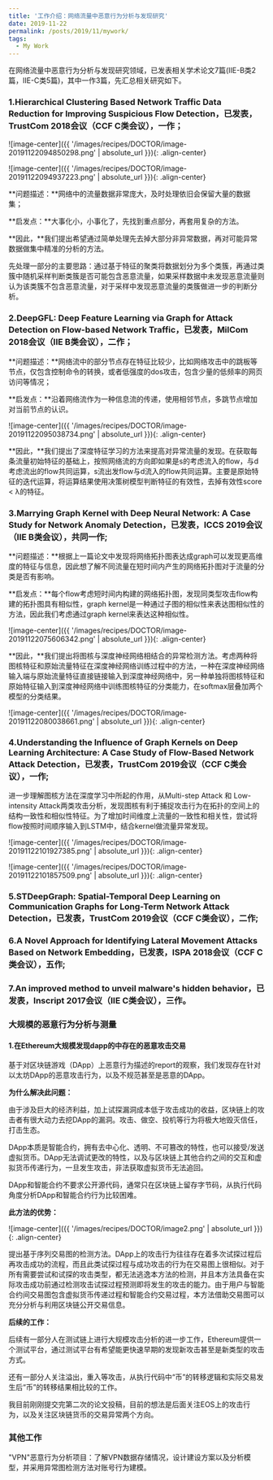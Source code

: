 ```yaml
---
title: '工作介绍：网络流量中恶意行为分析与发现研究'
date: 2019-11-22
permalink: /posts/2019/11/mywork/
tags:
  - My Work
---
```


在网络流量中恶意行为分析与发现研究领域，已发表相关学术论文7篇(IIE-B类2篇，IIE-C类5篇)，其中一作3篇，先汇总相关研究如下。

### 1.Hierarchical Clustering Based Network Traffic Data Reduction for Improving Suspicious Flow Detection，已发表，TrustCom 2018会议（CCF C类会议），一作；

![image-center]({{ '/images/recipes/DOCTOR/image-20191122094850298.png' | absolute_url }}){: .align-center}

![image-center]({{ '/images/recipes/DOCTOR/image-20191122094937223.png' | absolute_url }}){: .align-center}


**问题描述：**网络中的流量数据非常庞大，及时处理依旧会保留大量的数据集；

**启发点：**大事化小，小事化了，先找到重点部分，再套用复杂的方法。

**因此，**我们提出希望通过简单处理先去掉大部分非异常数据，再对可能异常数据做集中精准的分析的方法。

先处理一部分的主要思路：通过基于特征的聚类将数据划分为多个类簇，再通过类簇中随机采样判断类簇是否可能包含恶意流量，如果采样数据中未发现恶意流量则认为该类簇不包含恶意流量，对于采样中发现恶意流量的类簇做进一步的判断分析。

### 2.DeepGFL: Deep Feature Learning via Graph for Attack Detection on Flow-based Network Traffic，已发表，MilCom 2018会议（IIE B类会议），二作；

**问题描述：**网络流中的部分节点存在特征比较少，比如网络攻击中的跳板等节点，仅包含控制命令的转换，或者低强度的dos攻击，包含少量的低频率的网页访问等情况；

**启发点：**沿着网络流作为一种信息流的传递，使用相邻节点，多跳节点增加对当前节点的认识。

![image-center]({{ '/images/recipes/DOCTOR/image-20191122095038734.png' | absolute_url }}){: .align-center}


**因此，**我们提出了深度特征学习的方法来提高对异常流量的发现。在获取每条流量初始特征的基础上，按照网络流的方向即如果是s的考虑流入的flow，与d考虑流出的flow共同运算，s流出发flow与d流入的flow共同运算。主要是原始特征的迭代运算，将运算结果使用决策树模型判断特征的有效性，去掉有效性score < λ的特征。

### 3.Marrying Graph Kernel with Deep Neural Network: A Case Study for Network Anomaly Detection，已发表，ICCS 2019会议（IIE B类会议），共同一作;

**问题描述：**根据上一篇论文中发现将网络拓扑图表达成graph可以发现更高维度的特征与信息，因此想了解不同流量在短时间内产生的网络拓扑图对于流量的分类是否有影响。

**启发点：**每个flow考虑短时间内构建的网络拓扑图，发现同类型攻击flow构建的拓扑图具有相似性，graph kernel是一种通过子图的相似性来表达图相似性的方法，因此我们考虑通过graph kernel来表达这种相似性。


![image-center]({{ '/images/recipes/DOCTOR/image-20191122075606342.png' | absolute_url }}){: .align-center}

**因此，**我们提出将图核与深度神经网络相结合的异常检测方法。考虑两种将图核特征和原始流量特征在深度神经网络训练过程中的方法，一种在深度神经网络输入端与原始流量特征直接链接输入到深度神经网络中，另一种单独将图核特征和原始特征输入到深度神经网络中训练图核特征的分类能力，在softmax层叠加两个模型的分类结果。

![image-center]({{ '/images/recipes/DOCTOR/image-20191122080038661.png' | absolute_url }}){: .align-center}

### 4.Understanding the Influence of Graph Kernels on Deep Learning Architecture: A Case Study of Flow-Based Network Attack Detection，已发表，TrustCom 2019会议（CCF C类会议），一作;

进一步理解图核方法在深度学习中所起的作用，从Multi-step Attack 和 Low-intensity Attack两类攻击分析，发现图核有利于捕捉攻击行为在拓扑的空间上的结构一致性和相似性特征。为了增加时间维度上流量的一致性和相关性，尝试将flow按照时间顺序输入到LSTM中，结合kernel做流量异常发现。

![image-center]({{ '/images/recipes/DOCTOR/image-20191122101927385.png' | absolute_url }}){: .align-center}

![image-center]({{ '/images/recipes/DOCTOR/image-20191122101857509.png' | absolute_url }}){: .align-center}

### 5.STDeepGraph: Spatial-Temporal Deep Learning on Communication Graphs for Long-Term Network Attack Detection，已发表，TrustCom 2019会议（CCF C类会议），二作;

### 6.A Novel Approach for Identifying Lateral Movement Attacks Based on Network Embedding，已发表，ISPA 2018会议（CCF C类会议），五作;

### 7.An improved method to unveil malware's hidden behavior，已发表，Inscript 2017会议（IIE C类会议），三作。

### 大规模的恶意行为分析与测量

#### 1.在Ethereum大规模发现dapp的中存在的恶意攻击交易

基于对区块链游戏（DApp）上恶意行为描述的report的观察，我们发现存在针对以太坊DApp的恶意攻击行为，以及不规范甚至是恶意的DApp。

**为什么解决此问题：**

由于涉及巨大的经济利益，加上试探漏洞成本低于攻击成功的收益，区块链上的攻击者有很大动力去挖DApp的漏洞。攻击、做空、投机等行为将极大地毁灭信任，打击生态。

DApp本质是智能合约，拥有去中心化、透明、不可篡改的特性，也可以接受/发送虚拟货币。DApp无法调试更改的特性，以及与区块链上其他合约之间的交互和虚拟货币传递行为，一旦发生攻击，非法获取虚拟货币无法追回。

DApp和智能合约不要求公开源代码，通常只在区块链上留存字节码，从执行代码角度分析DApp和智能合约行为比较困难。

**此方法的优势：**

![image-center]({{ '/images/recipes/DOCTOR/image2.png' | absolute_url }}){: .align-center}

提出基于序列交易图的检测方法。DApp上的攻击行为往往存在着多次试探过程后再攻击成功的流程，而且此类试探过程与成功攻击的行为在交易图上很相似。对于所有需要尝试和试探的攻击类型，都无法逃逸本方法的检测，并且本方法具备在实际攻击成功前通过检测攻击试探过程预测即将发生的攻击的能力。由于用户与智能合约间交易图包含虚拟货币传递过程和智能合约交易过程，本方法借助交易图可以充分分析与利用区块链公开交易信息。

**后续的工作：**

后续有一部分人在测试链上进行大规模攻击分析的进一步工作，Ethereum提供一个测试平台，通过测试平台有希望能更快速早期的发现新攻击甚至是新类型的攻击方式。

还有一部分人关注溢出，重入等攻击，从执行代码中“币”的转移逻辑和实际交易发生后“币”的转移结果相比较的工作。

我目前刚刚提交完第二次的论文投稿，目前的想法是后面关注EOS上的攻击行为，以及关注区块链货币的交易异常两个方向。

### 其他工作

"VPN"恶意行为分析项目：了解VPN数据存储情况，设计建设方案以及分析模型，并采用异常图检测方法对账号行为建模。